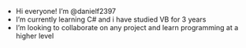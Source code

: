 - Hi everyone! I’m @danielf2397
- I’m currently learning C# and i have studied VB for 3 years
- I’m looking to collaborate on any project and learn programming at a higher level

<!---
danielf2397/danielf2397 is a ✨ special ✨ repository because its `README.md` (this file) appears on your GitHub profile.
You can click the Preview link to take a look at your changes.
--->
